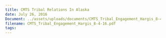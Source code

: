 ```yaml
---
title: CMTS Tribal Relations In Alaska
date: July 26, 2016
Document: ../assets/uploads/documents/CMTS_Tribal_Engagement_Hargis_8-4-16.pdf
filename: CMTS_Tribal_Engagement_Hargis_8-4-16.pdf
tags:
---
```

